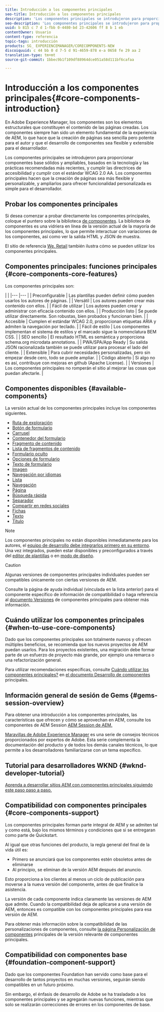 ```yaml
---
title: Introducción a los componentes principales
seo-title: Introducción a los componentes principales
description: 'Los componentes principales se introdujeron para proporcionar componentes base sólidos y ampliables, basados en la tecnología más reciente y en las prácticas recomendadas. '
seo-description: 'Los componentes principales se introdujeron para proporcionar componentes base sólidos y ampliables, basados en la tecnología más reciente y en las prácticas recomendadas. '
uuid: b 815 c 7 d 1-fbb 0-4480-bd 23-42606 ff 8 b 1 eb
contentOwner: Usuario
content-type: referencia
topic-tags: introducción
products: SG_ EXPERIENCEMANAGER/CORECOMPONENTS-NEW
discoiquuid: c 44 bb 0 d 7-5 d 91-4659-878 e-a 0658 fe 29 aa 2
translation-type: tm+mt
source-git-commit: 1bbec9b1f109df88964dce051a58d111bf6cafaa

---
```



# Introducción a los componentes principales{#core-components-introduction}

En Adobe Experience Manager, los componentes son los elementos estructurales que constituyen el contenido de las páginas creadas. Los componentes siempre han sido un elemento fundamental de la experiencia de AEM, lo que hace que la creación de páginas sea sencilla pero potente para el autor y que el desarrollo de componentes sea flexible y extensible para el desarrollador.

Los componentes principales se introdujeron para proporcionar componentes base sólidos y ampliables, basados en la tecnología y las prácticas recomendadas más recientes, y cumplir las directrices de accesibilidad y cumplir con el estándar WCAG 2.0 AA. Los componentes principales hacen que la creación de páginas sea más flexible y personalizable, y ampliarlos para ofrecer funcionalidad personalizada es simple para el desarrollador.

## Probar los componentes principales

Si desea comenzar a probar directamente los componentes principales, coloque el puntero sobre la biblioteca [de componentes](http://opensource.adobe.com/aem-core-wcm-components/library.html). La biblioteca de componentes es una vidriera en línea de la versión actual de la mayoría de los componentes principales, lo que permite interactuar con variaciones de los componentes, así como ver la salida HTML y JSON de muestra.

El sitio de referencia [We. Retail](https://helpx.adobe.com/experience-manager/6-4/sites/developing/using/we-retail.html) también ilustra cómo se pueden utilizar los componentes principales.

## Componentes principales: funciones principales {#core-components-core-features}

Los componentes principales son:

|  |
|--- |--- |
| Preconfigurable | Las plantillas pueden definir cómo pueden usarlos los autores de páginas. |
| Versátil | Los autores pueden crear más contenido con ellos. |
| Fácil de utilizar | Los autores pueden crear y administrar con eficacia contenido con ellos. |
| Producción listo | Se puede utilizar directamente. Son robustas, bien probados y funcionan bien. |
| Accesible | Cumplen el estándar WCAG 2.0, proporcionan etiquetas ARIA y admiten la navegación por teclado. |
| Fácil de estilo | Los componentes implementan el sistema de estilos y el marcado sigue la nomenclatura BEM CSS. |
| SEO sencillo | El resultado HTML es semántica y proporciona schema.org microdata annotations. |
| PWA/SPA/App Ready | Su salida JSON racionalizada también se puede utilizar para procesar el lado del cliente. |
| Extensible | Para cubrir necesidades personalizadas, pero sin empezar desde cero, todo se puede ampliar. |
| Código abierto | Si algo no es así, contribuye con mejoras en github (Apache License). |
| Versiones | Los componentes principales no romperán el sitio al mejorar las cosas que puedan afectarle. |

## Componentes disponibles {#available-components}

La versión actual de los componentes principales incluye los componentes siguientes.

* [Ruta de exploración](breadcrumb.md)
* [Botón de formulario](form-button.md)
* [Carrusel](carousel.md)
* [Contenedor del formulario](form-container.md)
* [Fragmento de contenido](content-fragment-component.md)
* [Lista de fragmentos de contenido](content-fragment-list.md)
* [Formulario oculto](form-hidden.md)
* [Opciones de formulario](form-options.md)
* [Texto de formulario](form-text.md)
* [Imagen](image.md)
* [Navegación por idiomas](language-navigation.md)
* [Lista](list.md)
* [Navegación](navigation.md)
* [Página](page.md)
* [Búsqueda rápida](quick-search.md)
* [Separador](separator.md)
* [Compartir en redes sociales](sharing.md)
* [Fichas](tabs.md)
* [Texto](text.md)
* [Título](title.md)

>[!NOTE]
>
>Los componentes principales no están disponibles inmediatamente para los autores, el [equipo de desarrollo debe integrarlos primero en su entorno](using.md). Una vez integrados, pueden estar disponibles y preconfigurados a través del [editor de plantillas](https://helpx.adobe.com/experience-manager/6-5/sites/authoring/using/templates.html) o en [modo de diseño](https://helpx.adobe.com/experience-manager/6-5/sites/authoring/using/default-components-designmode.html).

>[!CAUTION]
>
>Algunas versiones de componentes principales individuales pueden ser compatibles únicamente con ciertas versiones de AEM.
>
>Consulte la página de ayuda individual (vinculada en la lista anterior) para el componente específico de información de compatibilidad o haga referencia al [documento Versiones](versions.md) de componentes principales para obtener más información.

## Cuándo utilizar los componentes principales {#when-to-use-core-components}

Dado que los componentes principales son totalmente nuevos y ofrecen múltiples beneficios, se recomienda que los nuevos proyectos de AEM puedan usarlos. Para los proyectos existentes, una migración debe formar parte de un esfuerzo de proyecto más grande, por ejemplo una remarca o una refactorización general.

Para utilizar recomendaciones específicas, consulte [Cuándo utilizar los componentes principales?](developing.md) en [el documento Desarrollo de componentes](developing.md) principales.

## Información general de sesión de Gems {#gems-session-overview}

Para obtener una introducción a los componentes principales, las características que ofrecen y cómo se aprovechan en AEM, consulte los componentes de AEM Session [AEM Session de AEM.](https://helpx.adobe.com/experience-manager/kt/eseminars/gems/AEM-Core-Components.html)

[Maravillas de Adobe Experience Manager](https://helpx.adobe.com/experience-manager/kt/eseminars/gems/aem-index.html) es una serie de consejos técnicos proporcionados por expertos de Adobe. Esta serie complementa la documentación del producto y de todos los demás canales técnicos, lo que permite a los desarrolladores familiarizarse con un tema específico.

## Tutorial para desarrolladores WKND {#wknd-developer-tutorial}

[Aprenda a desarrollar sitios AEM con componentes principales siguiendo este paso paso a paso.](https://helpx.adobe.com/experience-manager/6-5/sites/developing/using/getting-started.html)

## Compatibilidad con componentes principales {#core-components-support}

Los componentes principales forman parte integral de AEM y se admiten tal y como está, bajo los mismos términos y condiciones que si se entregaran como parte de Quickstart.

Al igual que otras funciones del producto, la regla general del final de la vida útil es:

* Primero se anunciará que los componentes estén obsoletos antes de eliminarse
* Al principio, se eliminan de la versión AEM después del anuncio.

Esto proporciona a los clientes al menos un ciclo de publicación para moverse a la nueva versión del componente, antes de que finalice la asistencia.

La versión de cada componente indica claramente las versiones de AEM que admite. Cuando la compatibilidad deja de aplicarse a una versión de AEM, entonces es compatible con los componentes principales para esa versión de AEM.

Para obtener más información sobre la compatibilidad de las personalizaciones de componentes, consulte [la página Personalización de componentes](customizing.md) principales de la versión relevante de componentes principales.

## Compatibilidad con componentes base {#foundation-component-support}

Dado que los componentes Foundation han servido como base para el desarrollo de tantos proyectos en muchas versiones, seguirán siendo compatibles en un futuro próximo.

Sin embargo, el énfasis de desarrollo de Adobe se ha trasladado a los componentes principales y se agregarán nuevas funciones, mientras que solo se realizarán correcciones de errores en los componentes de base.

<!-- 
Comment Type: annotation
Last Modified By: pid90611
Last Modified Date: 2018-03-27T09:06:05.428-0400

Same comment as above, need to check with Gabriel if this needs some note about what will happen with the deprecated components after the next cycle.
-->
